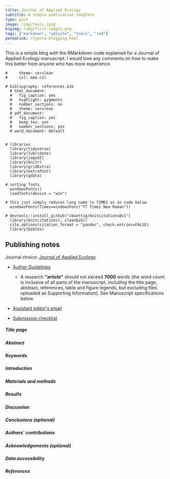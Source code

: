 ```yaml
---
title: Journal of Applied Ecology
subtitle: A simple publication template
type: post
image: /img/tools.jpeg
bigimg: /img/first-image1.png
tags: ["markdown", "website", "tools", "rmd"]
permalink: /typora-blogging.html
---
```


This is a simple blog with the RMarkdown code explained for a Journal of Applied Ecology manuscript. I would love any comments on how to make this better from anyone who has more experience.

```{r var-yaml-code, eval=FALSE, include=FALSE}
#     theme: cerulean
#     csl: mee.csl

# bibliography: references.bib
  # html_document:
  #   fig_caption: yes
  #   highlight: pygments
  #   number_sections: no
  #   theme: cerulean
  # pdf_document:
  #   fig_caption: yes
  #   keep_tex: yes
  #   number_sections: yes
  # word_document: default
  
```

```{r enviroment, include=FALSE}
# libraries
  library(tidyverse)
  library(lubridate)
  library(jagsUI)
  library(knitr)
  library(gridExtra)
  library(extrafont)
  library(gdata)

# sorting fonts
  windowsFonts()
  loadfonts(device = "win")
  
# this just simply reduces long name to TIMES as in code below
  windowsFonts(Times=windowsFont("TT Times New Roman")) 
  
# devtools::install_github("cboettig/knitcitations@v1")
  library(knitcitations); cleanbib()
  cite_options(citation_format = "pandoc", check.entries=FALSE)
  library(bibtex)
```

## Publishing notes

Journal choice: [Journal of Applied Ecology](http://www.journalofappliedecology.org/view/.../authorGuideline.html)

- [Author Guidelines](http://mc.manuscriptcentral.com/jappl-besjournals)
  - A research **"article"** should not exceed **7000** words (the word count is inclusive of all parts of the manuscript, including the title page, abstract, references, table and figure legends, but excluding files uploaded as Supporting Information). See Manuscript specifications below.

- [Assistant editor's email](admin@journalofappliedecology.org)

- [Submission checklist](https://besjournals.onlinelibrary.wiley.com/hub/journal/13652664/about/author-guidelines#quickchecklistinitialsubmission)

##### Title page

##### Abstract

##### Keywords

##### Introduction

##### Materials and methods

##### Results

##### Discussion

##### Conclusions (optional)

##### Authors’ contributions

##### Acknowledgements (optional)

##### Data accessibility

##### References

